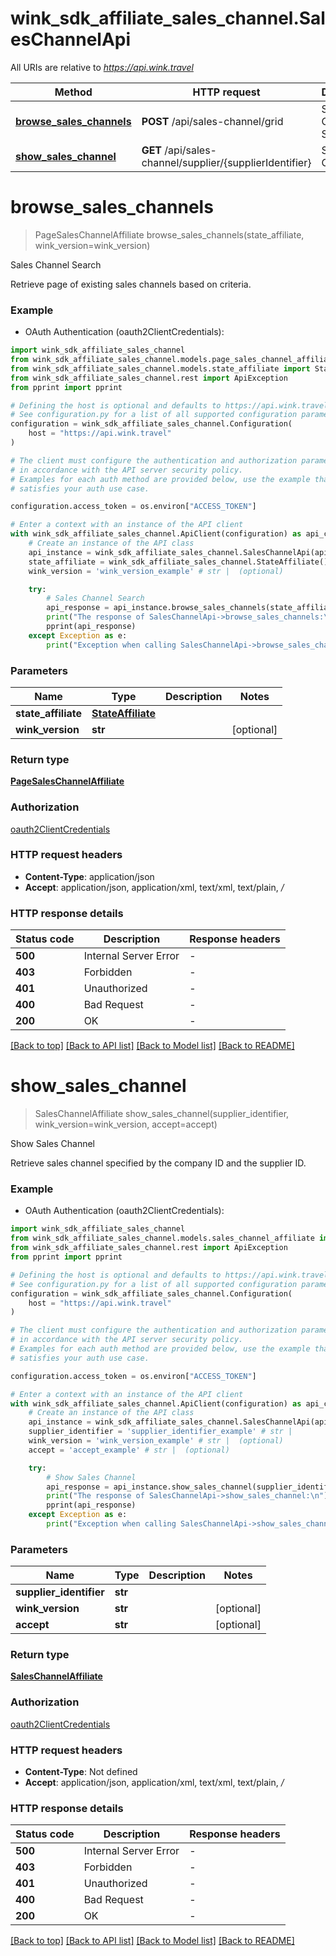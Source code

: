 # wink_sdk_affiliate_sales_channel.SalesChannelApi

All URIs are relative to *https://api.wink.travel*

Method | HTTP request | Description
------------- | ------------- | -------------
[**browse_sales_channels**](SalesChannelApi.md#browse_sales_channels) | **POST** /api/sales-channel/grid | Sales Channel Search
[**show_sales_channel**](SalesChannelApi.md#show_sales_channel) | **GET** /api/sales-channel/supplier/{supplierIdentifier} | Show Sales Channel


# **browse_sales_channels**
> PageSalesChannelAffiliate browse_sales_channels(state_affiliate, wink_version=wink_version)

Sales Channel Search

Retrieve page of existing sales channels based on criteria.

### Example

* OAuth Authentication (oauth2ClientCredentials):

```python
import wink_sdk_affiliate_sales_channel
from wink_sdk_affiliate_sales_channel.models.page_sales_channel_affiliate import PageSalesChannelAffiliate
from wink_sdk_affiliate_sales_channel.models.state_affiliate import StateAffiliate
from wink_sdk_affiliate_sales_channel.rest import ApiException
from pprint import pprint

# Defining the host is optional and defaults to https://api.wink.travel
# See configuration.py for a list of all supported configuration parameters.
configuration = wink_sdk_affiliate_sales_channel.Configuration(
    host = "https://api.wink.travel"
)

# The client must configure the authentication and authorization parameters
# in accordance with the API server security policy.
# Examples for each auth method are provided below, use the example that
# satisfies your auth use case.

configuration.access_token = os.environ["ACCESS_TOKEN"]

# Enter a context with an instance of the API client
with wink_sdk_affiliate_sales_channel.ApiClient(configuration) as api_client:
    # Create an instance of the API class
    api_instance = wink_sdk_affiliate_sales_channel.SalesChannelApi(api_client)
    state_affiliate = wink_sdk_affiliate_sales_channel.StateAffiliate() # StateAffiliate | 
    wink_version = 'wink_version_example' # str |  (optional)

    try:
        # Sales Channel Search
        api_response = api_instance.browse_sales_channels(state_affiliate, wink_version=wink_version)
        print("The response of SalesChannelApi->browse_sales_channels:\n")
        pprint(api_response)
    except Exception as e:
        print("Exception when calling SalesChannelApi->browse_sales_channels: %s\n" % e)
```



### Parameters


Name | Type | Description  | Notes
------------- | ------------- | ------------- | -------------
 **state_affiliate** | [**StateAffiliate**](StateAffiliate.md)|  | 
 **wink_version** | **str**|  | [optional] 

### Return type

[**PageSalesChannelAffiliate**](PageSalesChannelAffiliate.md)

### Authorization

[oauth2ClientCredentials](../README.md#oauth2ClientCredentials)

### HTTP request headers

 - **Content-Type**: application/json
 - **Accept**: application/json, application/xml, text/xml, text/plain, */*

### HTTP response details

| Status code | Description | Response headers |
|-------------|-------------|------------------|
**500** | Internal Server Error |  -  |
**403** | Forbidden |  -  |
**401** | Unauthorized |  -  |
**400** | Bad Request |  -  |
**200** | OK |  -  |

[[Back to top]](#) [[Back to API list]](../README.md#documentation-for-api-endpoints) [[Back to Model list]](../README.md#documentation-for-models) [[Back to README]](../README.md)

# **show_sales_channel**
> SalesChannelAffiliate show_sales_channel(supplier_identifier, wink_version=wink_version, accept=accept)

Show Sales Channel

Retrieve sales channel specified by the company ID and the supplier ID.

### Example

* OAuth Authentication (oauth2ClientCredentials):

```python
import wink_sdk_affiliate_sales_channel
from wink_sdk_affiliate_sales_channel.models.sales_channel_affiliate import SalesChannelAffiliate
from wink_sdk_affiliate_sales_channel.rest import ApiException
from pprint import pprint

# Defining the host is optional and defaults to https://api.wink.travel
# See configuration.py for a list of all supported configuration parameters.
configuration = wink_sdk_affiliate_sales_channel.Configuration(
    host = "https://api.wink.travel"
)

# The client must configure the authentication and authorization parameters
# in accordance with the API server security policy.
# Examples for each auth method are provided below, use the example that
# satisfies your auth use case.

configuration.access_token = os.environ["ACCESS_TOKEN"]

# Enter a context with an instance of the API client
with wink_sdk_affiliate_sales_channel.ApiClient(configuration) as api_client:
    # Create an instance of the API class
    api_instance = wink_sdk_affiliate_sales_channel.SalesChannelApi(api_client)
    supplier_identifier = 'supplier_identifier_example' # str | 
    wink_version = 'wink_version_example' # str |  (optional)
    accept = 'accept_example' # str |  (optional)

    try:
        # Show Sales Channel
        api_response = api_instance.show_sales_channel(supplier_identifier, wink_version=wink_version, accept=accept)
        print("The response of SalesChannelApi->show_sales_channel:\n")
        pprint(api_response)
    except Exception as e:
        print("Exception when calling SalesChannelApi->show_sales_channel: %s\n" % e)
```



### Parameters


Name | Type | Description  | Notes
------------- | ------------- | ------------- | -------------
 **supplier_identifier** | **str**|  | 
 **wink_version** | **str**|  | [optional] 
 **accept** | **str**|  | [optional] 

### Return type

[**SalesChannelAffiliate**](SalesChannelAffiliate.md)

### Authorization

[oauth2ClientCredentials](../README.md#oauth2ClientCredentials)

### HTTP request headers

 - **Content-Type**: Not defined
 - **Accept**: application/json, application/xml, text/xml, text/plain, */*

### HTTP response details

| Status code | Description | Response headers |
|-------------|-------------|------------------|
**500** | Internal Server Error |  -  |
**403** | Forbidden |  -  |
**401** | Unauthorized |  -  |
**400** | Bad Request |  -  |
**200** | OK |  -  |

[[Back to top]](#) [[Back to API list]](../README.md#documentation-for-api-endpoints) [[Back to Model list]](../README.md#documentation-for-models) [[Back to README]](../README.md)

